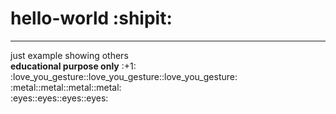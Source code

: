 # hello-world :shipit:
<hr/>just example showing others<br/>
<b>educational purpose only</b>
:+1:<br/>
:love_you_gesture::love_you_gesture::love_you_gesture:<br/>
:metal::metal::metal::metal:<br/>
:eyes::eyes::eyes::eyes:
